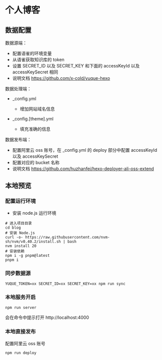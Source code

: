 # 个人博客

## 数据配置

数据源端：
* 配置语雀的环境变量
* 从语雀获取知识库的 token
* 设置 SECRET_ID 以及 SECRET_KEY 和下面的 accessKeyId 以及 accessKeySecret 相同
* 说明文档 https://github.com/x-cold/yuque-hexo

数据处理端：
* _config.yml
  * 增加网站域名信息

* _config.[theme].yml
  * 填充准确的信息

数据发布端：
* 配置阿里云 oss 账号，在 _config.yml 的 deploy 部分中配置 accessKeyId 以及 accessKeySecret
* 配置对应的 bucket 名称
* 说明文档 https://github.com/huzhanfei/hexo-deployer-ali-oss-extend

## 本地预览

### 配置运行环境
* 安装 node.js 运行环境
```shell
# 进入项目目录
cd blog
# 安装 Node.js
curl -o- https://raw.githubusercontent.com/nvm-sh/nvm/v0.40.2/install.sh | bash
nvm install 20
# 安装依赖
npm i -g pnpm@latest
pnpm i
```

### 同步数据源
```shell
YUQUE_TOKEN=xx SECRET_ID=xx SECRET_KEY=xx npm run sync
```

### 本地服务开启
```shell
npm run server
```
会在命令中提示打开 http://localhost:4000

### 本地直接发布
配置阿里云 oss 账号
```shell
npm run deploy
```

